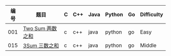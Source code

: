 ﻿| 编号 | 题目 | C | C++ | Java | Python | Go | Difficulty |
|---| ----- | -------- | ---------- | ---------- | ---------- | ---------- | ---------- |
|001|[Two Sum 两数之和](https://leetcode-cn.com/problems/two-sum/)|c|c++|java|python|go|Easy|
|015|[3Sum 三数之和](https://leetcode-cn.com/problems/3sum/)|c|c++|java|python|go|Middle|